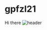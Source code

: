# gpfzl21
Hi there
![header](https://capsule-render.vercel.app/api?type=wave&color=auto&height=300&section=header&text=capsule%20render&fontSize=90)
